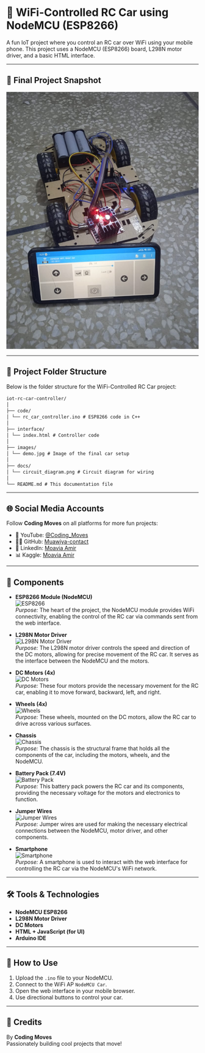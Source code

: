 # 🚗 WiFi-Controlled RC Car using NodeMCU (ESP8266)

A fun IoT project where you control an RC car over WiFi using your mobile phone. This project uses a NodeMCU (ESP8266) board, L298N motor driver, and a basic HTML interface.

---

## 📸 Final Project Snapshot

<img src="images/Car.jpg" alt="Final RC Car" width="800"/>

---

## 📂 Project Folder Structure

Below is the folder structure for the WiFi-Controlled RC Car project:

```
iot-rc-car-controller/
│
├── code/
│ └── rc_car_controller.ino # ESP8266 code in C++
│
├── interface/
│ └── index.html # Controller code
│
├── images/
│ └── demo.jpg # Image of the final car setup
│
├── docs/
│ └── circuit_diagram.png # Circuit diagram for wiring
│
└── README.md # This documentation file
```

---

## 🌐 Social Media Accounts

Follow **Coding Moves** on all platforms for more fun projects:

- 🧠 YouTube: [@Coding_Moves](https://www.youtube.com/@Coding_Moves)
- 👨‍💻 GitHub: [Muawiya-contact](https://github.com/Muawiya-contact)
- 💼 LinkedIn: [Moavia Amir](https://linkedin.com/in/contactmuawia)
- 📊 Kaggle: [Moavia Amir](https://www.kaggle.com/moaviaamir)

---

## 🔧 Components

- **ESP8266 Module (NodeMCU)**  
  ![ESP8266](https://www.example.com/esp8266-image.jpg)  
  _Purpose:_ The heart of the project, the NodeMCU module provides WiFi connectivity, enabling the control of the RC car via commands sent from the web interface.

- **L298N Motor Driver**  
  ![L298N Motor Driver](https://www.example.com/l298n-image.jpg)  
  _Purpose:_ The L298N motor driver controls the speed and direction of the DC motors, allowing for precise movement of the RC car. It serves as the interface between the NodeMCU and the motors.

- **DC Motors (4x)**  
  ![DC Motors](https://www.example.com/dc-motors-image.jpg)  
  _Purpose:_ These four motors provide the necessary movement for the RC car, enabling it to move forward, backward, left, and right.

- **Wheels (4x)**  
  ![Wheels](https://www.example.com/wheels-image.jpg)  
  _Purpose:_ These wheels, mounted on the DC motors, allow the RC car to drive across various surfaces.

- **Chassis**  
  ![Chassis](https://www.example.com/chassis-image.jpg)  
  _Purpose:_ The chassis is the structural frame that holds all the components of the car, including the motors, wheels, and the NodeMCU.

- **Battery Pack (7.4V)**  
  ![Battery Pack](https://www.example.com/battery-image.jpg)  
  _Purpose:_ This battery pack powers the RC car and its components, providing the necessary voltage for the motors and electronics to function.

- **Jumper Wires**  
  ![Jumper Wires](https://www.example.com/jumper-wires-image.jpg)  
  _Purpose:_ Jumper wires are used for making the necessary electrical connections between the NodeMCU, motor driver, and other components.

- **Smartphone**  
  ![Smartphone](https://www.example.com/smartphone-image.jpg)  
  _Purpose:_ A smartphone is used to interact with the web interface for controlling the RC car via the NodeMCU's WiFi network.

---

## 🛠️ Tools & Technologies

- **NodeMCU ESP8266**  
- **L298N Motor Driver**  
- **DC Motors**  
- **HTML + JavaScript (for UI)**  
- **Arduino IDE**  

---

## 📌 How to Use

1. Upload the `.ino` file to your NodeMCU.  
2. Connect to the WiFi AP `NodeMCU Car`.  
3. Open the web interface in your mobile browser.  
4. Use directional buttons to control your car.  

---

## 🤝 Credits

By **Coding Moves**  
Passionately building cool projects that move!
